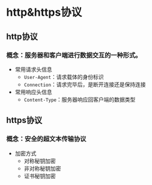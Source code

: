 # http&https协议

## http协议
### 概念：服务器和客户端进行数据交互的一种形式。

- 常用请求头信息
  - `User-Agent`：请求载体的身份标识
  - `Connection`：请求完毕后，是断开连接还是保持连接
- 常用响应头信息
  - `Content-Type`：服务器响应回客户端的数据类型

## https协议
### 概念：安全的超文本传输协议
- 加密方式
  - 对称秘钥加密
  - 非对称秘钥加密
  - 证书秘钥加密